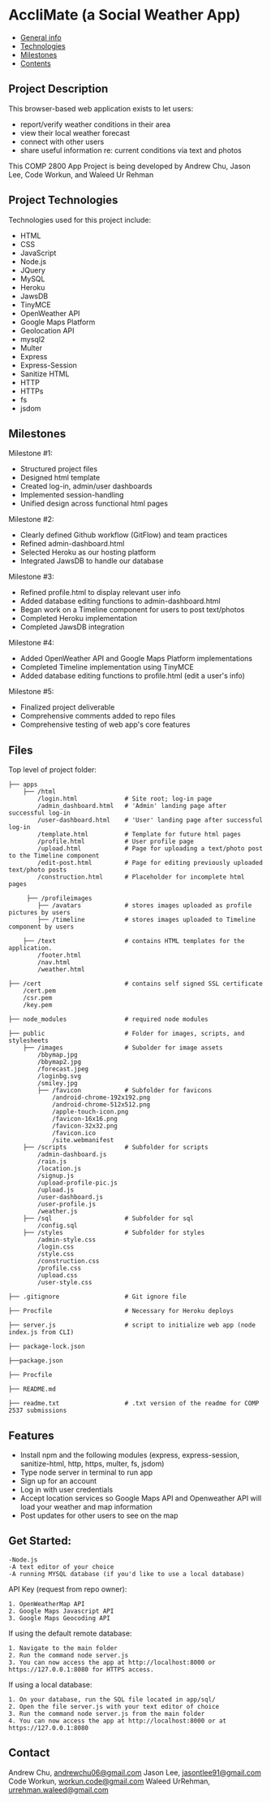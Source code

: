 # AccliMate (a Social Weather App)

- [General info](#general-info)
- [Technologies](#technologies)
- [Milestones](#Milestones)
- [Contents](#content)

## Project Description

This browser-based web application exists to let users:
- report/verify weather conditions in their area
- view their local weather forecast
- connect with other users 
- share useful information re: current conditions via text and photos

This COMP 2800 App Project is being developed by Andrew Chu, Jason Lee, Code Workun, and Waleed Ur Rehman

## Project Technologies

Technologies used for this project include:

- HTML
- CSS
- JavaScript
- Node.js
- JQuery
- MySQL
- Heroku
- JawsDB
- TinyMCE
- OpenWeather API
- Google Maps Platform
- Geolocation API
- mysql2
- Multer
- Express
- Express-Session
- Sanitize HTML
- HTTP
- HTTPs
- fs
- jsdom

## Milestones

Milestone #1:
- Structured project files
- Designed html template
- Created log-in, admin/user dashboards
- Implemented session-handling
- Unified design across functional html pages


Milestone #2:
- Clearly defined Github workflow (GitFlow) and team practices
- Refined admin-dashboard.html
- Selected Heroku as our hosting platform
- Integrated JawsDB to handle our database


Milestone #3:
- Refined profile.html to display relevant user info
- Added database editing functions to admin-dashboard.html
- Began work on a Timeline component for users to post text/photos
- Completed Heroku implementation
- Completed JawsDB integration


Milestone #4:
- Added OpenWeather API and Google Maps Platform implementations
- Completed Timeline implementation using TinyMCE
- Added database editing functions to profile.html (edit a user's info)


Milestone #5:
- Finalized project deliverable
- Comprehensive comments added to repo files
- Comprehensive testing of web app's core features


## Files

Top level of project folder:
```
├── apps
    ├── /html
        /login.html             # Site root; log-in page
        /admin_dashboard.html   # 'Admin' landing page after successful log-in
        /user-dashboard.html    # 'User' landing page after successful log-in
        /template.html          # Template for future html pages
        /profile.html           # User profile page
        /upload.html            # Page for uploading a text/photo post to the Timeline component
        /edit-post.html         # Page for editing previously uploaded text/photo posts
        /construction.html      # Placeholder for incomplete html pages    
        
     ├── /profileimages
        ├── /avatars            # stores images uploaded as profile pictures by users
        ├── /timeline           # stores images uploaded to Timeline component by users    

    ├── /text                   # contains HTML templates for the application.
        /footer.html            
        /nav.html  
        /weather.html

├── /cert                       # contains self signed SSL certificate
    /cert.pem  
    /csr.pem
    /key.pem

├── node_modules                # required node modules

├── public                      # Folder for images, scripts, and stylesheets
    ├── /images                 # Subolder for image assets
        /bbymap.jpg
        /bbymap2.jpg
        /forecast.jpeg
        /loginbg.svg
        /smiley.jpg
        ├── /favicon            # Subfolder for favicons
            /android-chrome-192x192.png
            /android-chrome-512x512.png
            /apple-touch-icon.png
            /favicon-16x16.png
            /favicon-32x32.png
            /favicon.ico
            /site.webmanifest   
    ├── /scripts                # Subfolder for scripts
        /admin-dashboard.js
        /rain.js
        /location.js
        /signup.js
        /upload-profile-pic.js
        /upload.js
        /user-dashboard.js
        /user-profile.js
        /weather.js
    ├── /sql                    # Subfolder for sql 
        /config.sql
    ├── /styles                 # Subfolder for styles
        /admin-style.css
        /login.css
        /style.css
        /construction.css
        /profile.css
        /upload.css
        /user-style.css

├── .gitignore                  # Git ignore file

├── Procfile                    # Necessary for Heroku deploys

├── server.js                   # script to initialize web app (node index.js from CLI)

├── package-lock.json

├──package.json

├── Procfile

├── README.md

├── readme.txt                  # .txt version of the readme for COMP 2537 submissions

```

## Features
- Install npm and the following modules (express, express-session, sanitize-html, http, https, multer, fs, jsdom)
- Type node server in terminal to run app
- Sign up for an account
- Log in with user credentials
- Accept location services so Google Maps API and Openweather API will load your weather and map information
- Post updates for other users to see on the map


## Get Started:

    -Node.js
    -A text editor of your choice
    -A running MYSQL database (if you'd like to use a local database)

API Key (request from repo owner):

    1. OpenWeatherMap API
    2. Google Maps Javascript API
    3. Google Maps Geocoding API

If using the default remote database:

    1. Navigate to the main folder
    2. Run the command node server.js
    3. You can now access the app at http://localhost:8000 or https://127.0.0.1:8080 for HTTPS access.

If using a local database:

    1. On your database, run the SQL file located in app/sql/
    2. Open the file server.js with your text editor of choice
    3. Run the command node server.js from the main folder
    4. You can now access the app at http://localhost:8000 or at https://127.0.0.1:8080

## Contact
Andrew Chu, andrewchu06@gmail.com
Jason Lee, jasontlee91@gmail.com
Code Workun, workun.code@gmail.com
Waleed UrRehman, urrehman.waleed@gmail.com
